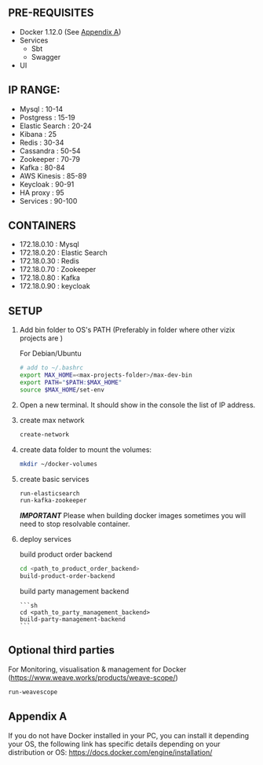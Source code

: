 ## PRE-REQUISITES
- Docker 1.12.0 (See [Appendix A](#appendix-a))
- Services 
  - Sbt 
  - Swagger
- UI


## IP RANGE:
- Mysql               : 10-14
- Postgress           : 15-19
- Elastic Search      : 20-24
- Kibana              : 25
- Redis               : 30-34
- Cassandra           : 50-54  
- Zookeeper           : 70-79
- Kafka               : 80-84
- AWS Kinesis         : 85-89
- Keycloak            : 90-91
- HA proxy            : 95
- Services            : 90-100

## CONTAINERS
- 172.18.0.10   : Mysql
- 172.18.0.20   : Elastic Search
- 172.18.0.30   : Redis
- 172.18.0.70   : Zookeeper
- 172.18.0.80   : Kafka
- 172.18.0.90   : keycloak


## SETUP

1. Add bin folder to OS's PATH (Preferably in folder where other vizix projects are )

   For Debian/Ubuntu
   ```sh
   # add to ~/.bashrc
   export MAX_HOME=<max-projects-folder>/max-dev-bin
   export PATH="$PATH:$MAX_HOME"
   source $MAX_HOME/set-env
   ```
   
2. Open a new terminal.
   It should show in the console the list of IP address.

3. create max network

    ```sh
    create-network
    ```

4. create data folder to mount the volumes:

    ```sh
    mkdir ~/docker-volumes
    ```

5. create basic services

    ```sh
    run-elasticsearch
    run-kafka-zookeeper
    ```

    ***IMPORTANT***
    Please when building docker images sometimes you will need to stop resolvable container.


6. deploy services

    build product order backend

    ```sh
    cd <path_to_product_order_backend>
    build-product-order-backend
    ```

    build party management backend
   
       ```sh
       cd <path_to_party_management_backend>
       build-party-management-backend
       ```
    
## Optional third parties
For Monitoring, visualisation & management for Docker (https://www.weave.works/products/weave-scope/)
```sh
run-weavescope
```
## Appendix A
If you do not have Docker installed in your PC, you can install it depending your OS, the following link has specific details depending on your distribution or OS:
https://docs.docker.com/engine/installation/
